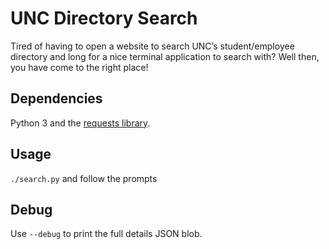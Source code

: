 # UNC Directory Search

Tired of having to open a website to search UNC’s student/employee directory
and long for a nice terminal application to search with? Well then, you have
come to the right place!

## Dependencies
Python 3 and the [requests library](http://docs.python-requests.org/en/master/).

## Usage
`./search.py` and follow the prompts

## Debug
Use `--debug` to print the full details JSON blob.
